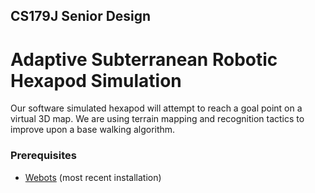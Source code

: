## CS179J Senior Design
# Adaptive Subterranean Robotic Hexapod Simulation

Our software simulated hexapod will attempt to reach a goal point on a virtual 3D map.
We are using terrain mapping and recognition tactics to improve upon a base walking algorithm. 

### Prerequisites
* [Webots](https://cyberbotics.com/doc/guide/installation-procedure) (most recent installation)
